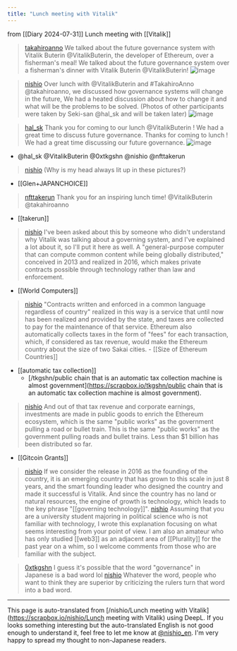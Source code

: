 ```yaml
---
title: "Lunch meeting with Vitalik"
---
```


from  [[Diary 2024-07-31]]
Lunch meeting with [[Vitalik]]
> [takahiroanno](https://x.com/takahiroanno/status/1818517641893757304) We talked about the future governance system with Vitalik Buterin @VitalikButerin, the developer of Ethereum, over a fisherman's meal! We talked about the future governance system over a fisherman's dinner with Vitalik Buterin @VitalikButerin!
>  ![image](https://pbs.twimg.com/media/GTyqkp8agAEdz1I?format=jpg&name=medium#.png)


> [nishio](https://x.com/nishio/status/1818500160139542780) Over lunch with @VitalikButerin and #TakahiroAnno @takahiroanno, we discussed how governance systems will change in the future, We had a heated discussion about how to change it and what will be the problems to be solved. (Photos of other participants were taken by Seki-san @hal_sk and will be taken later)
>  ![image](https://pbs.twimg.com/media/GTycQTabYAAyZiZ?format=jpg&name=medium#.png)

> [hal_sk](https://x.com/hal_sk/status/1818518334943695244) Thank you for coming to our lunch  @VitalikButerin !
>  We had a great time to discuss future governance.
>  Thanks for coming to lunch !
>  We had a great time discussing our future governance.
>  ![image](https://gyazo.com/0e6ca81bd682e382acc89c6aa3df3078/thumb/1000)
- @hal_sk @VitalikButerin @0xtkgshn @nishio @nfttakerun

> [nishio](https://x.com/nishio/status/1818514073270861900) (Why is my head always lit up in these pictures?)
- [[Glen+JAPANCHOICE]]

> [nfttakerun](https://x.com/nfttakerun/status/1818525059650130314) Thank you for an inspiring lunch time!  @VitalikButerin @takahiroanno
- [[takerun]]


> [nishio](https://x.com/nishio/status/1818517641893757304) I've been asked about this by someone who didn't understand why Vitalik was talking about a governing system, and I've explained a lot about it, so I'll put it here as well. A "general-purpose computer that can compute common content while being globally distributed," conceived in 2013 and realized in 2016, which makes private contracts possible through technology rather than law and enforcement.
- [[World Computers]]
> [nishio](https://x.com/nishio/status/1819168756280840274) "Contracts written and enforced in a common language regardless of country" realized in this way is a service that until now has been realized and provided by the state, and taxes are collected to pay for the maintenance of that service. Ethereum also automatically collects taxes in the form of "fees" for each transaction, which, if considered as tax revenue, would make the Ethereum country about the size of two Sakai cities.
    - [[Size of Ethereum Countries]]
- [[automatic tax collection]]
    - [/tkgshn/public chain that is an automatic tax collection machine is almost government](https://scrapbox.io/tkgshn/public chain that is an automatic tax collection machine is almost government).
> [nishio](https://x.com/nishio/status/1819171093368000561) And out of that tax revenue and corporate earnings, investments are made in public goods to enrich the Ethereum ecosystem, which is the same "public works" as the government pulling a road or bullet train. This is the same "public works" as the government pulling roads and bullet trains. Less than $1 billion has been distributed so far.
- [[Gitcoin Grants]]
> [nishio](https://x.com/nishio/status/1819173016552853582) If we consider the release in 2016 as the founding of the country, it is an emerging country that has grown to this scale in just 8 years, and the smart founding leader who designed the country and made it successful is Vitalik. And since the country has no land or natural resources, the engine of growth is technology, which leads to the key phrase "[[governing technology]]".
> [nishio](https://x.com/nishio/status/1819174109936603177) Assuming that you are a university student majoring in political science who is not familiar with technology, I wrote this explanation focusing on what seems interesting from your point of view. I am also an amateur who has only studied [[web3]] as an adjacent area of [[Plurality]] for the past year on a whim, so I welcome comments from those who are familiar with the subject.

> [0xtkgshn](https://x.com/0xtkgshn/status/1819168657567896046) I guess it's possible that the word "governance" in Japanese is a bad word lol
> [nishio](https://x.com/nishio/status/1819178323811225816) Whatever the word, people who want to think they are superior by criticizing the rulers turn that word into a bad word.


---
This page is auto-translated from [/nishio/Lunch meeting with Vitalik](https://scrapbox.io/nishio/Lunch meeting with Vitalik) using DeepL. If you looks something interesting but the auto-translated English is not good enough to understand it, feel free to let me know at [@nishio_en](https://twitter.com/nishio_en). I'm very happy to spread my thought to non-Japanese readers.